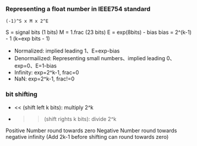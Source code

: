 ### Representing a float number in IEEE754 standard

```
(-1)^S x M x 2^E
```

S = signal bits (1 bits)
M = 1.frac (23 bits)
E = exp(8bits) - bias
bias = 2^(k-1) - 1 (k=exp bits - 1)

- Normalized: implied leading 1、E=exp-bias
- Denormailized: Representing small numbers、implied leading 0、exp=0、E=1-bias
- Infinity: exp=2^k-1, frac=0
- NaN: exp=2^k-1, frac!=0


### bit shifting

- << (shift left k bits): multiply 2^k
- >> (shift rights k bits): divide 2^k

Positive Number round towards zero
Negative Number round towards negative infinity
(Add 2k-1 before shifting can round towards zero)
